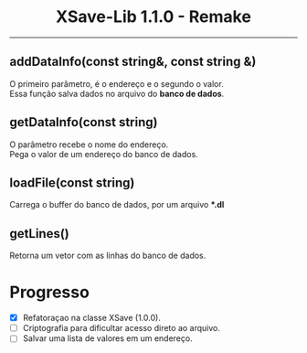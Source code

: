 <h1 align="center">XSave-Lib 1.1.0 - Remake</h1>
<hr>

## addDataInfo(const string&, const string &)
  <p>
    O primeiro parâmetro, é o endereço e o segundo o valor. </br>
    Essa função salva dados no arquivo do <strong>banco de dados</strong>.
  <p>
  
## getDataInfo(const string)
  <p>
    O parâmetro recebe o nome do endereço. </br>
    Pega o valor de um endereço do banco de dados.
  <p>
  
## loadFile(const string)
  <p>
    Carrega o buffer do banco de dados, por um arquivo <strong>*.dl</strong>
  </p>
  
## getLines()
  <p>
    Retorna um vetor com as linhas do banco de dados.
  </p>


# Progresso
- [X] Refatoraçao na classe XSave (1.0.0).
- [ ] Criptografia para dificultar acesso direto ao arquivo.
- [ ] Salvar uma lista de valores em um endereço.
